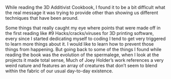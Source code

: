While reading the 3D Additivist Cookbook, I found it to be a bit difficult what the real message it was trying to provide other than showing us different techniques that have been around. 

Some things that really caught my eye where points that were made off in the first reading like #9 Hacks/cracks/viruses for 3D printing software, every since I started dedicating myself to coding I tend to get very triggered to learn more things about it. I would like to learn how to prevent those things from happening. But going back to some of the things I found while reading the book was the evolution of the spermalege, when I look at the projects it made total sense, Much of Joey Holder’s work references a very weird nature and features an array of creatures that don’t seem to blend within the fabric of our 
usual day-to-day existence.

